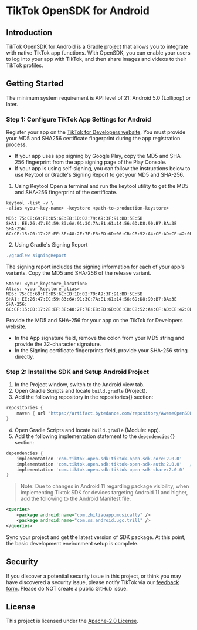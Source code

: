 # TikTok OpenSDK for Android

## Introduction
TikTok OpenSDK for Android is a Gradle project that allows you to integrate with native TikTok app functions. With OpenSDK, you can enable your users to log into your app with TikTok, and then share images and videos to their TikTok profiles.

## Getting Started
The minimum system requirement is API level of 21: Android 5.0 (Lollipop) or later.

### Step 1: Configure TikTok App Settings for Android
Register your app on the [TikTok for Developers website](https://developers.tiktok.com/login/).
You must provide your MD5 and SHA256 certificate fingerprint during the app registration process.
- If your app uses app signing by Google Play, copy the MD5 and SHA-256 fingerprint from the app signing page of the Play Console.
- If your app is using self-signing, you can follow the instructions below to use Keytool or Gradle's Signing Report to get your MD5 and SHA-256.

1. Using Keytool
Open a terminal and run the keytool utility to get the MD5 and SHA-256 fingerprint of the certificate.
```
keytool -list -v \
-alias <your-key-name> -keystore <path-to-production-keystore>

MD5: 75:C8:69:FC:D5:6E:EB:1D:02:79:A9:3F:91:BD:5E:5B
SHA1: EE:26:47:EC:59:83:6A:91:3C:7A:E1:61:14:56:6D:D8:90:B7:BA:3E
SHA-256: 6C:CF:15:C0:17:2E:EF:3E:48:2F:7E:E8:ED:6D:06:CB:CB:52:A4:CF:AD:CE:42:0B:80:9D:D5:D9:DE:DA:4C:7D

```
2. Using Gradle's Signing Report
```gradle
./gradlew signingReport
```

The signing report includes the signing information for each of your app's variants. Copy the MD5 and SHA-256 of the release variant.
```
Store: <your_keystore_location>
Alias: <your_keystore_alias>
MD5: 75:C8:69:FC:D5:6E:EB:1D:02:79:A9:3F:91:BD:5E:5B
SHA1: EE:26:47:EC:59:83:6A:91:3C:7A:E1:61:14:56:6D:D8:90:B7:BA:3E
SHA-256: 6C:CF:15:C0:17:2E:EF:3E:48:2F:7E:E8:ED:6D:06:CB:CB:52:A4:CF:AD:CE:42:0B:80:9D:D5:D9:DE:DA:4C:7D
```

Provide the MD5 and SHA-256 for your app on the TikTok for Developers website.
- In the App signature field, remove the colon from your MD5 string and provide the 32-character signature.
- In the Signing certificate fingerprints field, provide your SHA-256 string directly.

### Step 2: Install the SDK and Setup Android Project
1. In the Project window, switch to the Android view tab.
2. Open Gradle Scripts and locate `build.gradle` (Project).
3. Add the following repository in the repositories{} section:
```gradle
repositories {
    maven { url "https://artifact.bytedance.com/repository/AwemeOpenSDK" }
}
```

4. Open Gradle Scripts and locate `build.gradle` (Module: app).
5. Add the following implementation statement to the `dependencies{}` section:
```gradle
dependencies {
    implementation 'com.tiktok.open.sdk:tiktok-open-sdk-core:2.0.0'
    implementation 'com.tiktok.open.sdk:tiktok-open-sdk-auth:2.0.0'   // to use authorization api
    implementation 'com.tiktok.open.sdk:tiktok-open-sdk-share:2.0.0'    // to use share api
}
```

> Note:
Due to changes in Android 11 regarding package visibility, when implementing Tiktok SDK for devices targeting Android 11 and higher, add the following to the Android Manifest file.
```xml
<queries>
    <package android:name="com.zhiliaoapp.musically" />
    <package android:name="com.ss.android.ugc.trill" />
</queries>
```

Sync your project and get the latest version of SDK package.
At this point, the basic development environment setup is complete.

## Security

If you discover a potential security issue in this project, or think you may have discovered a security issue, please notify TikTok via our [feedback form](https://developers.tiktok.com/support/).
Please do NOT create a public GitHub issue.

## License
This project is licensed under the [Apache-2.0 License](LICENSE).
